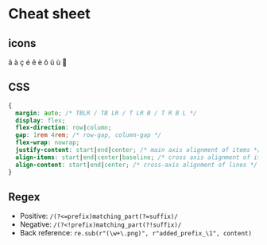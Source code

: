 # Cheat sheet

## icons

â à ç é ê è ô û ù 🙂

## CSS

```css
{
  margin: auto; /* TBLR / TB LR / T LR B / T R B L */
  display: flex;
  flex-direction: row|column;
  gap: 1rem 4rem; /* row-gap, column-gap */
  flex-wrap: nowrap;
  justify-content: start|end|center; /* main axis alignment of items */
  align-items: start|end|center|baseline; /* cross axis alignment of items (within each line) */
  align-content: start|end|center; /* cross-axis alignment of lines */
}
```

## Regex

- Positive: `/(?<=prefix)matching_part(?=suffix)/`
- Negative: `/(?<!prefix)matching_part(?!suffix)/`
- Back reference: `re.sub(r"(\w+\.png)", r"added_prefix_\1", content)`
